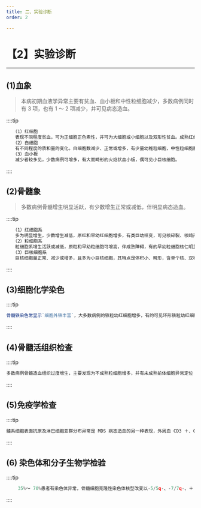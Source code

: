 ```yaml
---
title: 二、实验诊断
order: 2

---
```


# 【2】实验诊断

<kaodian :text="'血液学检验记忆卡'" />

<!-- ###### 第二十一章 骨髓增生异常综合征及其实验诊断

> 临床血液学检验 -->

<beitiX/>

---

## (1)血象

<son :text="'血液学检验记忆卡'" text1="(1)血象" :textOption="[['了解','相关专业知识','专业实践能力'],['了解','相关专业知识','专业知识'],['了解','相关专业知识','专业知识']]" />

> 本病初期血液学异常主要有贫血、血小板和中性粒细胞减少，多数病例同时有 3 项，也有 1 ～ 2 项减少，并可见病态造血。

::::tip

```js
　　（1）红细胞
　　表现不同程度贫血，可为正细胞正色素性，并可为大细胞或小细胞以及双形性贫血。成熟红细胞大小不等，形态不一，可见大红细胞、小红细胞，球形、靶形红细胞，嗜多色性红细胞，嗜碱性点彩及（或）有核红细胞。网织红细胞正常、减少或增高。
　　（2）白细胞
　　有不同程度的质和量的变化。白细胞数减少、正常或增多，有少量幼稚粒细胞，中性粒细胞胞质内颗粒稀少或缺如，核分叶过多或减少，且有异形粒细胞（Pelger-Buet）样变。单核细胞增多，可见不典型的单核细胞，内含有空泡。
　　（3）血小板
　　减少者较多见，少数病例可增多，有大而畸形的火焰状血小板，偶可见小巨核细胞。

```

::::

## (2)骨髓象

<son :text="'血液学检验记忆卡'" text1="(2)骨髓象" :textOption="[['了解','相关专业知识','专业实践能力'],['了解','专业知识','专业实践能力'],['了解','专业知识','专业实践能力']]" />

> 多数病例骨髓增生明显活跃，有少数增生正常或减低，伴明显病态造血。

::::tip

```js
　　（1）红细胞系
　　多为明显增生，少数增生减低，原红和早幼红细胞增多，有类巨幼样变，可见核碎裂、核畸形、核分叶、双核或多核幼红细胞，核质发育不平衡，胞质嗜碱着色不均。
　　（2）粒细胞系
　　粒细胞系增生活跃或减低，原粒和早幼粒细胞可增高，伴成熟障碍，有的早幼粒细胞核仁明显，颗粒粗大，有的类似单核细胞，核凹陷或折叠。可有巨晚幼粒、杆状核及分叶过多的中性粒细胞，而吞噬功能降低。
　　（3）巨核细胞系
　　巨核细胞量正常、减少或增多，且多为小巨核细胞，其特点是体积小、畸形，含单个核、双核、多核及分叶过多，核仁明显等，此有助于早期诊断。
```

::::

## (3)细胞化学染色

<son :text="'血液学检验记忆卡'" text1="(3)细胞化学染色" :textOption="[['了解','专业知识','专业实践能力'],['了解','专业知识','专业实践能力'],['了解','专业知识','专业实践能力']]" />

::::tip

```js
骨髓铁染色常显示`细胞外铁丰富`，大多数病例的铁粒幼红细胞增多，有的可见环形铁粒幼红细胞。

```

::::

## (4)骨髓活组织检查

<son :text="'血液学检验记忆卡'" text1="(4)骨髓活组织检查" :textOption="[['了解','基础知识','相关专业知识'],['了解','基础知识','相关专业知识'],['了解','基础知识','相关专业知识']]" />

::::tip

```js
多数病例骨髓造血组织过度增生，主要发现为不成熟粒细胞增多，并有未成熟前体细胞异常定位（abnormal localization of immature precursor，ALIP）。正常情况下，原始粒细胞、早幼粒细胞位于骨内膜表面，MDS 时此两种细胞聚集成簇，并位于骨髓中央。还可见到巨核系形态、定位异常和网状纤维增生等改变。

```

::::

## (5)免疫学检查

<son :text="'血液学检验记忆卡'" text1="(5)免疫学检查" :textOption="[['超纲','暂无科目',''],['超纲','暂无科目',''],['了解','基础知识','相关专业知识']]" />

::::tip

```js
髓系细胞表面抗原及淋巴细胞亚群分布异常是 MDS 病态造血的另一种表现，外周血 CD3 ＋、CD4 ＋细胞减少，CD4/CD8 比值减低或倒置，与 MDS 病态发育相关。

```

::::

## (6) 染色体和分子生物学检验

<son :text="'血液学检验记忆卡'" text1="(7)分子生物学检查" :textOption="[['超纲','暂无科目',''],['超纲','暂无科目',''],['了解','基础知识','相关专业知识']]" />

::::tip

```js
　　 35%～ 70%患者有染色体异常，骨髓细胞克隆性染色体核型改变以-5/5q-、-7/7q-、＋ 8、20q-、-y 等较为常见，此外还有 11q-、13q-、17q-等。

```

::::
